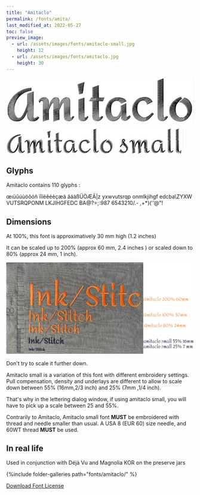 ```yaml
---
title: "Amitaclo"
permalink: /fonts/amita/
last_modified_at: 2022-05-27
toc: false
preview_image:
  - url: /assets/images/fonts/amitaclo-small.jpg
    height: 12
  - url: /assets/images/fonts/amitaclo.jpg
    height: 30
---
```

![Amitaclo](/assets/images/fonts/amitaclo.jpg)

![Amitaclo small](/assets/images/fonts/amitaclo-small.jpg)


## Glyphs
Amitaclo  contains 110 glyphs :
	
œıüûúùöôóñ
ïîíëêéèçæä
âáàßÜÖÆÄ|z
yxwvutsrqp
onmlkjihgf
edcba\ZYXW
VUTSRQPONM
LKJIHGFEDC
BA@?=;:987
6543210/.-
,+*)('’@"!




## Dimensions

At 100%, this font is approximatively 30 mm high (1.2 inches)

It can be scaled up to 200% (approx 60 mm, 2.4 inches ) or scaled down to 80% (approx 24  mm, 1 inch).

![Dimensions Amitaclo](/assets/images/fonts/Sizing/amitaclosizing.jpg)

Don't try to scale it further down. 

Amitaclo small is a variation of this font with different embroidery settings. Pull compensation, density and underlays are different to allow to scale down between 55% (16mm,2/3 inch) and 25% (7mm ,1/4 inch). 


That's why in the lettering dialog window, if using amitaclo small, you will have to pick up a scale between 25 and 55%. 

Contrarily to Amitaclo, Amitaclo small font **MUST** be embroidered with thread and needle smaller than usual.
A USA 8 (EUR 60) size needle, and 60WT thread **MUST** be used.

## In real life

Used in conjunction with  Déjà Vu and  Magnolia KOR on the preserve jars

{%include folder-galleries path="fonts/amitaclo/" %}

[Download Font License](https://github.com/inkstitch/inkstitch/tree/main/fonts/amitaclo/LICENSE)
